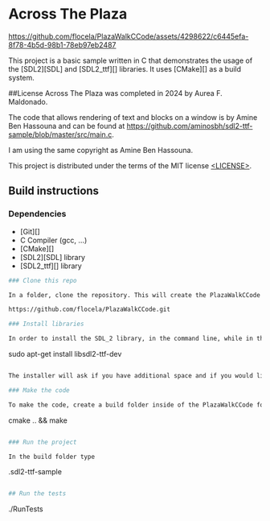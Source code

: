 # Across The Plaza 

https://github.com/flocela/PlazaWalkCCode/assets/4298622/c6445efa-8f78-4b5d-98b1-78eb97eb2487

This project is a basic sample written in C that demonstrates the usage of the
[SDL2][SDL] and [SDL2_ttf][] libraries. It uses [CMake][] as a build system.

##License
Across The Plaza was completed in 2024 by Aurea F. Maldonado.

The code that allows rendering of text and blocks on a window is by Amine Ben Hassouna and can be found at https://github.com/aminosbh/sdl2-ttf-sample/blob/master/src/main.c.

I am using the same copyright as Amine Ben Hassouna.

This project is distributed under the terms of the MIT license
[&lt;LICENSE&gt;](LICENSE).

## Build instructions

### Dependencies

- [Git][]
- C Compiler (gcc, ...)
- [CMake][]
- [SDL2][SDL] library
- [SDL2_ttf][] library
```sh
### Clone this repo

In a folder, clone the repository. This will create the PlazaWalkCCode folder.

https://github.com/flocela/PlazaWalkCCode.git

### Install libraries

In order to install the SDL_2 library, in the command line, while in the PlazaWalkCode folder type the following:

```
sudo apt-get install libsdl2-ttf-dev
```sh

The installer will ask if you have additional space and if you would like to continue.

### Make the code

To make the code, create a build folder inside of the PlazaWalkCCode folder. In the PlazaWalkCCode/build folder type:
```
cmake .. && make
```sh

### Run the project

In the build folder type

```
.sdl2-ttf-sample
```sh

## Run the tests
```
./RunTests
```sh

